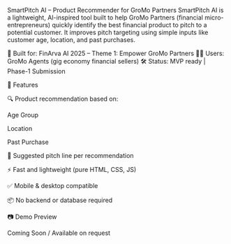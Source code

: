 SmartPitch AI – Product Recommender for GroMo Partners
SmartPitch AI is a lightweight, AI-inspired tool built to help GroMo Partners (financial micro-entrepreneurs) quickly identify the best financial product to pitch to a potential customer. It improves pitch targeting using simple inputs like customer age, location, and past purchases.

🧠 Built for: FinArva AI 2025 – Theme 1: Empower GroMo Partners
👨‍💼 Users: GroMo Agents (gig economy financial sellers)
🛠️ Status: MVP ready | Phase-1 Submission

🎯 Features

🔍 Product recommendation based on:

Age Group

Location

Past Purchase

💬 Suggested pitch line per recommendation

⚡ Fast and lightweight (pure HTML, CSS, JS)

✅ Mobile & desktop compatible

📦 No backend or database required

📷 Demo Preview

Coming Soon / Available on request
